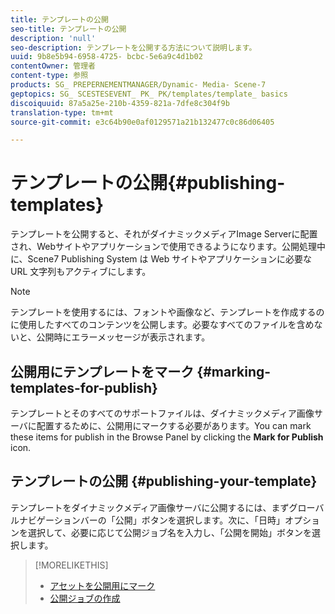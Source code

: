 ```yaml
---
title: テンプレートの公開
seo-title: テンプレートの公開
description: 'null'
seo-description: テンプレートを公開する方法について説明します。
uuid: 9b8e5b94-6958-4725- bcbc-5e6a9c4d1b02
contentOwner: 管理者
content-type: 参照
products: SG_ PREPERNEMENTMANAGER/Dynamic- Media- Scene-7
geptopics: SG_ SCESTESEVENT_ PK_ PK/templates/template_ basics
discoiquuid: 87a5a25e-210b-4359-821a-7dfe8c304f9b
translation-type: tm+mt
source-git-commit: e3c64b90e0af0129571a21b132477c0c86d06405

---
```



# テンプレートの公開{#publishing-templates}

テンプレートを公開すると、それがダイナミックメディアImage Serverに配置され、Webサイトやアプリケーションで使用できるようになります。公開処理中に、Scene7 Publishing System は Web サイトやアプリケーションに必要な URL 文字列もアクティブにします。

>[!NOTE]
>
>テンプレートを使用するには、フォントや画像など、テンプレートを作成するのに使用したすべてのコンテンツを公開します。必要なすべてのファイルを含めないと、公開時にエラーメッセージが表示されます。

## 公開用にテンプレートをマーク {#marking-templates-for-publish}

テンプレートとそのすべてのサポートファイルは、ダイナミックメディア画像サーバに配置するために、公開用にマークする必要があります。You can mark these items for publish in the Browse Panel by clicking the **Mark for Publish** icon.

## テンプレートの公開 {#publishing-your-template}

テンプレートをダイナミックメディア画像サーバに公開するには、まずグローバルナビゲーションバーの「公開」ボタンを選択します。次に、「日時」オプションを選択して、必要に応じて公開ジョブ名を入力し、「公開を開始」ボタンを選択します。

>[!MORELIKETHIS]
>
>* [アセットを公開用にマーク](publishing-files.md#publish_after_uploading)
>* [公開ジョブの作成](publishing-files.md#creating_a_publish_job)

